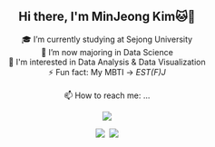 <div align="center">

  ## Hi there, I'm MinJeong Kim🐱🐾

🎓 I’m currently studying at Sejong University<br>
🌱 I’m now majoring in Data Science<br>
🌊 I'm interested in Data Analysis & Data Visualization<br>
⚡ Fun fact: My MBTI -> *EST(F)J*<br><br>
📫 How to reach me: ...

 <a href="https://hits.seeyoufarm.com"><img src="https://hits.seeyoufarm.com/api/count/incr/badge.svg?url=https%3A%2F%2Fgithub.com%2Fisakacindy&count_bg=%23C6EBC5&title_bg=%23838383&icon=git.svg&icon_color=%23E7E7E7&title=hits&edge_flat=false"/></a>
 
  <a href="https://www.instagram.com/isakacindy/" target="_blank"><img src="https://img.shields.io/badge/isakacindy-FFFDDE?style=flat-square&logo=Instagram&logoColor=Black"/></a>&nbsp;
  <a href="https://isakacindy.github.io/" target="_blank"><img src="https://img.shields.io/badge/isakacindy-D6E5FA?style=flat-square&logo=Github&logoColor=Black"/></a>

<!--
---
### 🔥 My Tech Stack 🔥
Techs that I've used at least once

<img src="https://img.shields.io/badge/-C-A8B9CC?style=flat-square&logo=c&logoColor=white"/></a>
<img src="https://img.shields.io/badge/-Pyton-3776AB?style=flat-square&logo=Python&logoColor=white"/></a>
<img src="https://img.shields.io/badge/-Android-success?style=flat-square&logo=Android&logoColor=white"/></a>
<img src="https://img.shields.io/badge/-Java-007396?style=flat-square&logo=Java&logoColor=white"/></a>
<img src="https://img.shields.io/badge/-Kotlin-0095D5?style=flat-square&logo=Kotlin&logoColor=white"/></a>
<img src="https://img.shields.io/badge/-JavaScript-F7DF1E?style=flat-square&logo=JavaScript&logoColor=white"/></a>
<img src="https://img.shields.io/badge/-HTML5-E34F26?style=flat-square&logo=CSS3&logoColor=white"/></a>
<img src="https://img.shields.io/badge/-CSS3-1572B6?style=flat-square&logo=HTML5&logoColor=white"/></a>


<img src="https://img.shields.io/badge/-SQLite-003B57?style=flat-square&logo=SQLite&logoColor=white"/></a>
<img src="https://img.shields.io/badge/-Firebase-yellow?style=flat-square&logo=Firebase&logoColor=white"/></a>
<img src="https://img.shields.io/badge/-Git-F05032?style=flat-square&logo=Git&logoColor=white"/></a>
<img src="https://img.shields.io/badge/-Notion-000000?style=flat-square&logo=Notion&logoColor=white"/></a>
-->

</div>
